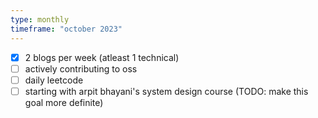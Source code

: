 ```yaml
---
type: monthly
timeframe: "october 2023"
---
```


- [x] 2 blogs per week (atleast 1 technical)
- [ ] actively contributing to oss
- [ ] daily leetcode
- [ ] starting with arpit bhayani's system design course (TODO: make this goal more definite)
